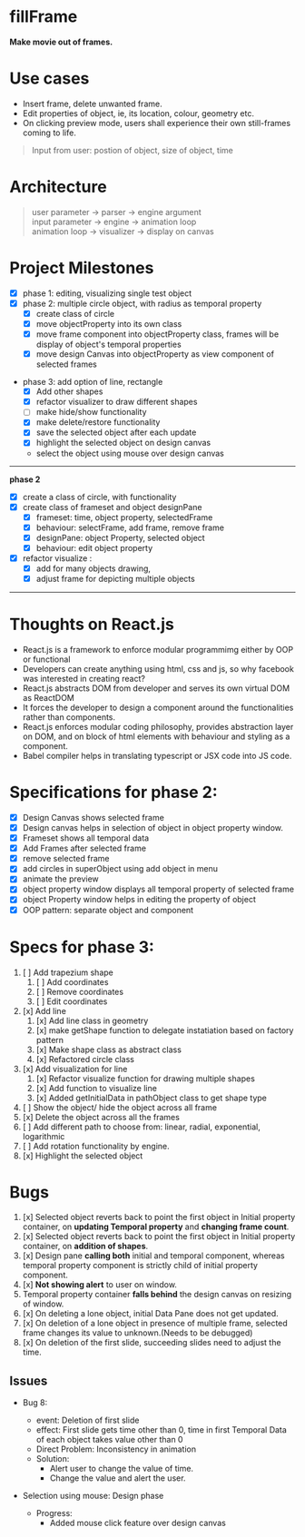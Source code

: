 # fillFrame

**Make movie out of frames.**



# Use cases

- Insert frame, delete unwanted frame.
- Edit properties of object, ie, its location, colour, geometry etc.
- On clicking preview mode, users shall experience their own still-frames coming to life.


> Input from user:
postion of object, size of object, time



# Architecture

> user parameter ->   parser ->  engine argument <br>
input parameter ->  engine -> animation loop <br>
animation loop -> visualizer ->  display on canvas



# Project Milestones

- [x] phase 1: editing, visualizing single test object
- [x] phase 2: multiple circle object, with radius as temporal property
    - [x] create class of circle
    - [x] move objectProperty into its own class
    - [x] move frame component into objectProperty class, frames will be display of object's temporal properties
    - [x] move design Canvas into objectProperty as view component of selected frames
- phase 3: add option of line, rectangle
  - [x] Add other shapes
  - [x] refactor visualizer to draw different shapes
  - [ ] make hide/show functionality
  - [x] make delete/restore functionality
  - [x] save the selected object after each update
  - [x] highlight the selected object on design canvas
  - select the object using mouse over design canvas


---
**phase 2**
- [x] create a class of circle, with functionality
- [x] create class of frameset and object designPane
  - [x] frameset: time, object property, selectedFrame
  - [x] behaviour: selectFrame, add frame, remove frame 
  - [x] designPane: object Property, selected object
  - [x] behaviour: edit object property
- [x] refactor visualize : 
  - [x] add for many objects drawing, 
  - [x] adjust frame for depicting multiple objects
---

# Thoughts on React.js
- React.js is a framework to enforce modular programmimg either by OOP or functional
- Developers can create anything using html, css and js, so why facebook was interested in creating react?
- React.js abstracts DOM from developer and serves its own virtual DOM as ReactDOM
- It forces the developer to design a component around the functionalities rather than components.
- React.js enforces modular coding philosophy, provides abstraction layer on DOM, and on block of html elements with behaviour and styling as a component.
- Babel compiler helps in translating typescript or JSX code into JS code.



<!-- ## Problems
  -->

# Specifications for phase 2:
- [x] Design Canvas shows selected frame
- [x] Design canvas helps in selection of object in object property window.
- [x] Frameset shows all temporal data
- [x] Add Frames after selected frame
- [x] remove selected frame
- [x] add circles in superObject using add object in menu
- [x] animate the preview
- [x] object property window displays all temporal property of selected frame
- [x] object Property window helps in editing the property of object
- [x] OOP pattern: separate object and component

# Specs for phase 3:
1. [ ] Add trapezium shape
     1. [ ] Add coordinates
     2. [ ] Remove coordinates
     3. [ ] Edit coordinates
2. [x] Add line
     1. [x] Add line class in geometry
     2. [x] make getShape function to delegate instatiation based on factory pattern
     3. [x] Make shape class as abstract class
     4. [x] Refactored circle class
3. [x] Add visualization for line
   1. [x] Refactor visualize function for drawing multiple shapes
   2. [x] Add function to visualize line
   3. [x] Added getInitialData in pathObject class to get shape type
4. [ ] Show the object/ hide the object across all frame
5. [x] Delete the object across all the frames
6. [ ] Add different path to choose from: linear, radial, exponential, logarithmic
7. [ ] Add rotation functionality by engine.
8. [x] Highlight the selected object


# Bugs
1. [x] Selected object reverts back to point the first object in Initial property container, on **updating Temporal property** and **changing frame count**.
2. [x] Selected object reverts back to point the first object in Initial property container, on **addition of shapes**.
3. [x] Design pane **calling both** initial and temporal component, whereas temporal property component is strictly child of initial property component.
4. [x] **Not showing alert** to user on window.
5. Temporal property container **falls behind** the design canvas on resizing of window.
6. [x] On deleting a lone object, initial Data Pane does not get updated.
7. [x] On deletion of a lone object in presence of multiple frame, selected frame changes its value to unknown.(Needs to be debugged)
8. [x] On deletion of the first slide, succeeding slides need to adjust the time.


## Issues
- Bug 8: 
  - event: Deletion of first slide
  - effect: First slide gets time other than 0, time in first Temporal Data of each object takes value other than 0
  - Direct Problem: Inconsistency in animation
  - Solution:
    - Alert user to change the value of time.
    - Change the value and alert the user.

- Selection using mouse: Design phase
  - Progress: 
    - Added mouse click feature over design canvas